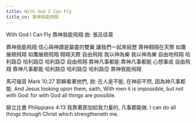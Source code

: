 ```yaml
---
title: With God I Can Fly
title_cn: 靠神我能飛翔
---
```


With God I Can Fly
靠神我能飛翔
曲:  張呂佳蓉

​靠神我能飛翔
信心與神蹟是屬靈的雙翼
讓我們一起來經歷
靠神翱翔在天際
如鷹展翅飛翔 如鷹展翅飛翔
翱翔天際
自由飛翔
我以神為樂 我以神為樂
自由地飛翔
哈利路亞
哈利路亞
哈利路亞
自由飛翔
靠神凡事都能 靠神凡事都能
心想事成
自由飛翔
靠神凡事都能
哈利路亞
哈利路亞
哈利路亞
靠神我能飛翔

馬可福音 Mark 10;27
耶穌看著他們, 說: 在人是不能, 在神卻不然, 因為神凡事都能.
And Jesus looking upon them, saith, With men it is impossible, but not with God: for with God all things are possible.

腓立比書 Philippians 4:13
我靠著那加給我力量的, 凡事都能做.
I can do all things through Christ which strengtheneth me.